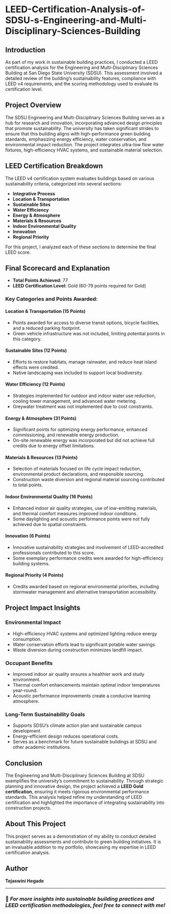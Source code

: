 # LEED-Certification-Analysis-of-SDSU-s-Engineering-and-Multi-Disciplinary-Sciences-Building

## Introduction
As part of my work in sustainable building practices, I conducted a LEED certification analysis for the Engineering and Multi-Disciplinary Sciences Building at San Diego State University (SDSU). This assessment involved a detailed review of the building’s sustainability features, compliance with LEED v4 requirements, and the scoring methodology used to evaluate its certification level.

## Project Overview
The SDSU Engineering and Multi-Disciplinary Sciences Building serves as a hub for research and innovation, incorporating advanced design principles that promote sustainability. The university has taken significant strides to ensure that this building aligns with high-performance green building standards, emphasizing energy efficiency, water conservation, and environmental impact reduction. The project integrates ultra-low flow water fixtures, high-efficiency HVAC systems, and sustainable material selection.

## LEED Certification Breakdown
The LEED v4 certification system evaluates buildings based on various sustainability criteria, categorized into several sections:
- **Integrative Process**
- **Location & Transportation**
- **Sustainable Sites**
- **Water Efficiency**
- **Energy & Atmosphere**
- **Materials & Resources**
- **Indoor Environmental Quality**
- **Innovation**
- **Regional Priority**

For this project, I analyzed each of these sections to determine the final LEED score.

## Final Scorecard and Explanation
- **Total Points Achieved:** 77
- **LEED Certification Level:** Gold (60-79 points required for Gold)

### Key Categories and Points Awarded:
#### Location & Transportation (15 Points)
- Points awarded for access to diverse transit options, bicycle facilities, and a reduced parking footprint.
- Green vehicle infrastructure was not included, limiting potential points in this category.

#### Sustainable Sites (12 Points)
- Efforts to restore habitats, manage rainwater, and reduce heat island effects were credited.
- Native landscaping was included to support local biodiversity.

#### Water Efficiency (12 Points)
- Strategies implemented for outdoor and indoor water use reduction, cooling tower management, and advanced water metering.
- Greywater treatment was not implemented due to cost constraints.

#### Energy & Atmosphere (31 Points)
- Significant points for optimizing energy performance, enhanced commissioning, and renewable energy production.
- On-site renewable energy was incorporated but did not achieve full credits due to energy offset limitations.

#### Materials & Resources (13 Points)
- Selection of materials focused on life cycle impact reduction, environmental product declarations, and responsible sourcing.
- Construction waste diversion and regional material sourcing contributed to total points.

#### Indoor Environmental Quality (16 Points)
- Enhanced indoor air quality strategies, use of low-emitting materials, and thermal comfort measures improved indoor conditions.
- Some daylighting and acoustic performance points were not fully achieved due to spatial constraints.

#### Innovation (6 Points)
- Innovative sustainability strategies and involvement of LEED-accredited professionals contributed to this score.
- Some exemplary performance credits were awarded for high-efficiency building systems.

#### Regional Priority (4 Points)
- Credits awarded based on regional environmental priorities, including stormwater management and alternative transportation accessibility.

## Project Impact Insights
### Environmental Impact
- High-efficiency HVAC systems and optimized lighting reduce energy consumption.
- Water conservation efforts lead to significant potable water savings.
- Waste diversion during construction minimizes landfill impact.

### Occupant Benefits
- Improved indoor air quality ensures a healthier work and study environment.
- Thermal comfort enhancements maintain optimal indoor temperatures year-round.
- Acoustic performance improvements create a conducive learning atmosphere.

### Long-Term Sustainability Goals
- Supports SDSU’s climate action plan and sustainable campus development.
- Energy-efficient design reduces operational costs.
- Serves as a benchmark for future sustainable buildings at SDSU and other academic institutions.

## Conclusion
The Engineering and Multi-Disciplinary Sciences Building at SDSU exemplifies the university’s commitment to sustainability. Through strategic planning and innovative design, the project achieved a **LEED Gold certification**, ensuring it meets rigorous environmental performance standards. This analysis helped refine my understanding of LEED certification and highlighted the importance of integrating sustainability into construction projects.

## About This Project
This project serves as a demonstration of my ability to conduct detailed sustainability assessments and contribute to green building initiatives. It is an invaluable addition to my portfolio, showcasing my expertise in LEED certification analysis.

## Author
**Tejaswini Hegade**

---
### 📌 *For more insights into sustainable building practices and LEED certification methodologies, feel free to connect with me!*
